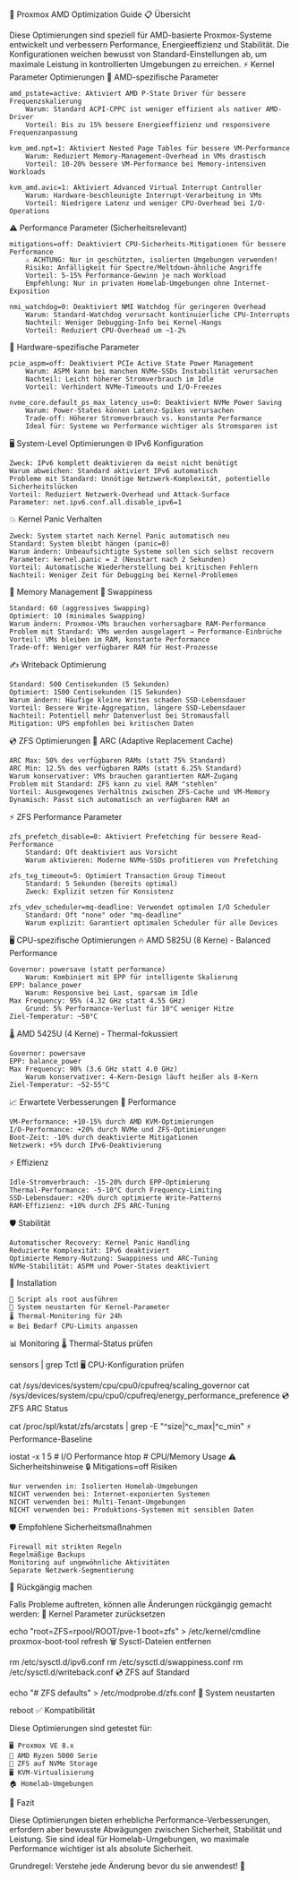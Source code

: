 🚀 Proxmox AMD Optimization Guide
📋 Übersicht

Diese Optimierungen sind speziell für AMD-basierte Proxmox-Systeme entwickelt und verbessern Performance, Energieeffizienz und Stabilität. Die Konfigurationen weichen bewusst von Standard-Einstellungen ab, um maximale Leistung in kontrollierten Umgebungen zu erreichen.
⚡ Kernel Parameter Optimierungen
🔧 AMD-spezifische Parameter

    amd_pstate=active: Aktiviert AMD P-State Driver für bessere Frequenzskalierung
        Warum: Standard ACPI-CPPC ist weniger effizient als nativer AMD-Driver
        Vorteil: Bis zu 15% bessere Energieeffizienz und responsivere Frequenzanpassung

    kvm_amd.npt=1: Aktiviert Nested Page Tables für bessere VM-Performance
        Warum: Reduziert Memory-Management-Overhead in VMs drastisch
        Vorteil: 10-20% bessere VM-Performance bei Memory-intensiven Workloads

    kvm_amd.avic=1: Aktiviert Advanced Virtual Interrupt Controller
        Warum: Hardware-beschleunigte Interrupt-Verarbeitung in VMs
        Vorteil: Niedrigere Latenz und weniger CPU-Overhead bei I/O-Operations

⚠️ Performance Parameter (Sicherheitsrelevant)

    mitigations=off: Deaktiviert CPU-Sicherheits-Mitigationen für bessere Performance
        ⚠️ ACHTUNG: Nur in geschützten, isolierten Umgebungen verwenden!
        Risiko: Anfälligkeit für Spectre/Meltdown-ähnliche Angriffe
        Vorteil: 5-15% Performance-Gewinn je nach Workload
        Empfehlung: Nur in privaten Homelab-Umgebungen ohne Internet-Exposition

    nmi_watchdog=0: Deaktiviert NMI Watchdog für geringeren Overhead
        Warum: Standard-Watchdog verursacht kontinuierliche CPU-Interrupts
        Nachteil: Weniger Debugging-Info bei Kernel-Hangs
        Vorteil: Reduziert CPU-Overhead um ~1-2%

🔌 Hardware-spezifische Parameter

    pcie_aspm=off: Deaktiviert PCIe Active State Power Management
        Warum: ASPM kann bei manchen NVMe-SSDs Instabilität verursachen
        Nachteil: Leicht höherer Stromverbrauch im Idle
        Vorteil: Verhindert NVMe-Timeouts und I/O-Freezes

    nvme_core.default_ps_max_latency_us=0: Deaktiviert NVMe Power Saving
        Warum: Power-States können Latenz-Spikes verursachen
        Trade-off: Höherer Stromverbrauch vs. konstante Performance
        Ideal für: Systeme wo Performance wichtiger als Stromsparen ist

🖥️ System-Level Optimierungen
🌐 IPv6 Konfiguration

    Zweck: IPv6 komplett deaktivieren da meist nicht benötigt
    Warum abweichen: Standard aktiviert IPv6 automatisch
    Probleme mit Standard: Unnötige Netzwerk-Komplexität, potentielle Sicherheitslücken
    Vorteil: Reduziert Netzwerk-Overhead und Attack-Surface
    Parameter: net.ipv6.conf.all.disable_ipv6=1

💥 Kernel Panic Verhalten

    Zweck: System startet nach Kernel Panic automatisch neu
    Standard: System bleibt hängen (panic=0)
    Warum ändern: Unbeaufsichtigte Systeme sollen sich selbst recovern
    Parameter: kernel.panic = 2 (Neustart nach 2 Sekunden)
    Vorteil: Automatische Wiederherstellung bei kritischen Fehlern
    Nachteil: Weniger Zeit für Debugging bei Kernel-Problemen

💾 Memory Management
🔄 Swappiness

    Standard: 60 (aggressives Swapping)
    Optimiert: 10 (minimales Swapping)
    Warum ändern: Proxmox-VMs brauchen vorhersagbare RAM-Performance
    Problem mit Standard: VMs werden ausgelagert → Performance-Einbrüche
    Vorteil: VMs bleiben im RAM, konstante Performance
    Trade-off: Weniger verfügbarer RAM für Host-Prozesse

✍️ Writeback Optimierung

    Standard: 500 Centisekunden (5 Sekunden)
    Optimiert: 1500 Centisekunden (15 Sekunden)
    Warum ändern: Häufige kleine Writes schaden SSD-Lebensdauer
    Vorteil: Bessere Write-Aggregation, längere SSD-Lebensdauer
    Nachteil: Potentiell mehr Datenverlust bei Stromausfall
    Mitigation: UPS empfohlen bei kritischen Daten

💿 ZFS Optimierungen
🧠 ARC (Adaptive Replacement Cache)

    ARC Max: 50% des verfügbaren RAMs (statt 75% Standard)
    ARC Min: 12.5% des verfügbaren RAMs (statt 6.25% Standard)
    Warum konservativer: VMs brauchen garantierten RAM-Zugang
    Problem mit Standard: ZFS kann zu viel RAM "stehlen"
    Vorteil: Ausgewogenes Verhältnis zwischen ZFS-Cache und VM-Memory
    Dynamisch: Passt sich automatisch an verfügbaren RAM an

⚡ ZFS Performance Parameter

    zfs_prefetch_disable=0: Aktiviert Prefetching für bessere Read-Performance
        Standard: Oft deaktiviert aus Vorsicht
        Warum aktivieren: Moderne NVMe-SSDs profitieren von Prefetching

    zfs_txg_timeout=5: Optimiert Transaction Group Timeout
        Standard: 5 Sekunden (bereits optimal)
        Zweck: Explizit setzen für Konsistenz

    zfs_vdev_scheduler=mq-deadline: Verwendet optimalen I/O Scheduler
        Standard: Oft "none" oder "mq-deadline"
        Warum explizit: Garantiert optimalen Scheduler für alle Devices

🖥️ CPU-spezifische Optimierungen
🔥 AMD 5825U (8 Kerne) - Balanced Performance

    Governor: powersave (statt performance)
        Warum: Kombiniert mit EPP für intelligente Skalierung
    EPP: balance_power
        Warum: Responsive bei Last, sparsam im Idle
    Max Frequency: 95% (4.32 GHz statt 4.55 GHz)
        Grund: 5% Performance-Verlust für 10°C weniger Hitze
    Ziel-Temperatur: ~50°C

🌡️ AMD 5425U (4 Kerne) - Thermal-fokussiert

    Governor: powersave
    EPP: balance_power
    Max Frequency: 90% (3.6 GHz statt 4.0 GHz)
        Warum konservativer: 4-Kern-Design läuft heißer als 8-Kern
    Ziel-Temperatur: ~52-55°C

📈 Erwartete Verbesserungen
🚀 Performance

    VM-Performance: +10-15% durch AMD KVM-Optimierungen
    I/O-Performance: +20% durch NVMe und ZFS-Optimierungen
    Boot-Zeit: -10% durch deaktivierte Mitigationen
    Netzwerk: +5% durch IPv6-Deaktivierung

⚡ Effizienz

    Idle-Stromverbrauch: -15-20% durch EPP-Optimierung
    Thermal-Performance: -5-10°C durch Frequency-Limiting
    SSD-Lebensdauer: +20% durch optimierte Write-Patterns
    RAM-Effizienz: +10% durch ZFS ARC-Tuning

🛡️ Stabilität

    Automatischer Recovery: Kernel Panic Handling
    Reduzierte Komplexität: IPv6 deaktiviert
    Optimierte Memory-Nutzung: Swappiness und ARC-Tuning
    NVMe-Stabilität: ASPM und Power-States deaktiviert

🔧 Installation

    📝 Script als root ausführen
    🔄 System neustarten für Kernel-Parameter
    🌡️ Thermal-Monitoring für 24h
    ⚙️ Bei Bedarf CPU-Limits anpassen

📊 Monitoring
🌡️ Thermal-Status prüfen

sensors | grep Tctl
🖥️ CPU-Konfiguration prüfen

cat /sys/devices/system/cpu/cpu0/cpufreq/scaling_governor
cat /sys/devices/system/cpu/cpu0/cpufreq/energy_performance_preference
💿 ZFS ARC Status

cat /proc/spl/kstat/zfs/arcstats | grep -E "^size|^c_max|^c_min"
⚡ Performance-Baseline

iostat -x 1 5 # I/O Performance
htop # CPU/Memory Usage
⚠️ Sicherheitshinweise
🔒 Mitigations=off Risiken

    Nur verwenden in: Isolierten Homelab-Umgebungen
    NICHT verwenden bei: Internet-exponierten Systemen
    NICHT verwenden bei: Multi-Tenant-Umgebungen
    NICHT verwenden bei: Produktions-Systemen mit sensiblen Daten

🛡️ Empfohlene Sicherheitsmaßnahmen

    Firewall mit strikten Regeln
    Regelmäßige Backups
    Monitoring auf ungewöhnliche Aktivitäten
    Separate Netzwerk-Segmentierung

🔄 Rückgängig machen

Falls Probleme auftreten, können alle Änderungen rückgängig gemacht werden:
📝 Kernel Parameter zurücksetzen

echo "root=ZFS=rpool/ROOT/pve-1 boot=zfs" > /etc/kernel/cmdline
proxmox-boot-tool refresh
🗑️ Sysctl-Dateien entfernen

rm /etc/sysctl.d/ipv6.conf
rm /etc/sysctl.d/swappiness.conf
rm /etc/sysctl.d/writeback.conf
💿 ZFS auf Standard

echo "# ZFS defaults" > /etc/modprobe.d/zfs.conf
🔄 System neustarten

reboot
✅ Kompatibilität

Diese Optimierungen sind getestet für:

    🖥️ Proxmox VE 8.x
    🔧 AMD Ryzen 5000 Serie
    💾 ZFS auf NVMe Storage
    🖥️ KVM-Virtualisierung
    🏠 Homelab-Umgebungen

🎯 Fazit

Diese Optimierungen bieten erhebliche Performance-Verbesserungen, erfordern aber bewusste Abwägungen zwischen Sicherheit, Stabilität und Leistung. Sie sind ideal für Homelab-Umgebungen, wo maximale Performance wichtiger ist als absolute Sicherheit.

Grundregel: Verstehe jede Änderung bevor du sie anwendest! 🧠